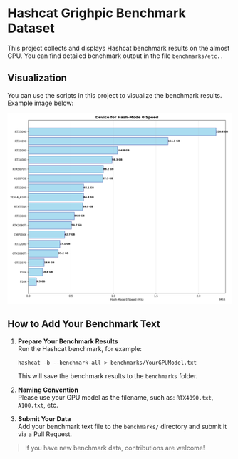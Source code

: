 # Hashcat Grighpic Benchmark Dataset

This project collects and displays Hashcat benchmark results on the almost GPU. You can find detailed benchmark output in the file `benchmarks/etc..`

## Visualization

You can use the scripts in this project to visualize the benchmark results. Example image below:

![Benchmark Visualization Example](images/Hash_Mode_0.png)

## How to Add Your Benchmark Text

1. **Prepare Your Benchmark Results**  
   Run the Hashcat benchmark, for example:
   ```
   hashcat -b --benchmark-all > benchmarks/YourGPUModel.txt
   ```
   This will save the benchmark results to the `benchmarks` folder.

2. **Naming Convention**  
   Please use your GPU model as the filename, such as: `RTX4090.txt`, `A100.txt`, etc.

3. **Submit Your Data**  
   Add your benchmark text file to the `benchmarks/` directory and submit it via a Pull Request.

> If you have new benchmark data, contributions are welcome!

